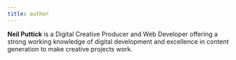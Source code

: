 ```yaml
---
title: author
---
```


**Neil Puttick** is a Digital Creative Producer and Web Developer offering a strong working knowledge of digital development and excellence in content generation to make creative projects work.
